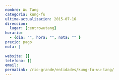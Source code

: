```yaml
---
nombre: Wu Tang
categoria: kung-fu
ultima-actualizacion: 2015-07-16
direccion: 
  lugar: [centrowutang]
horario: 
  - {dia: "", hora: "", nota: "" }
precio: pago
nota: | 
  
website: []
telefono: []
email: 
permalink: /rio-grande/entidades/kung-fu-wu-tang/
---
```


